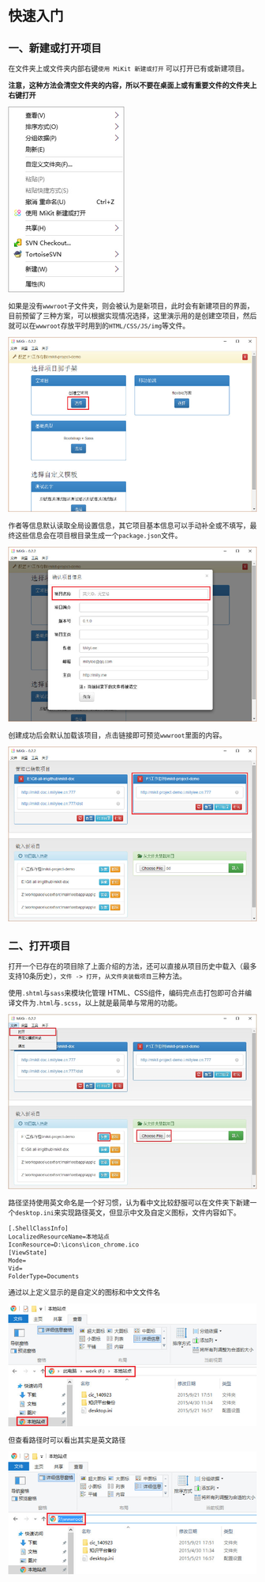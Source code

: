 # 快速入门

## 一、新建或打开项目

在文件夹上或文件夹内部右键```使用 MiKit 新建或打开``` 可以打开已有或新建项目。

**注意，这种方法会清空文件夹的内容，所以不要在桌面上或有重要文件的文件夹上右键打开**

![](./md/img/doc-sf-03.jpg)

如果是没有```wwwroot```子文件夹，则会被认为是新项目，此时会有新建项目的界面，目前预留了三种方案，可以根据实现情况选择，这里演示用的是创建空项目，然后就可以在```wwwroot```存放平时用到的```HTML/CSS/JS/img```等文件。

![](./md/img/doc-open-proj.jpg)

作者等信息默认读取全局设置信息，其它项目基本信息可以手动补全或不填写，最终这些信息会在项目根目录生成一个```package.json```文件。

![](./md/img/doc-create-proj-interface.jpg)

创建成功后会默认加载该项目，点击链接即可预览```wwwroot```里面的内容。

![](./md/img/doc-new-proj-created.jpg)

## 二、打开项目

打开一个已存在的项目除了上面介绍的方法，还可以直接从项目历史中载入（最多支持10条历史），```文件 -> 打开```，```从文件夹装载项目```三种方法。

使用```.shtml```与```sass```来模块化管理 HTML、CSS组件，编码完点击打包即可合并编译文件为```.html```与```.scss```，以上就是最简单与常用的功能。

![](./md/img/doc-proj-open.jpg)

路径坚持使用英文命名是一个好习惯，认为看中文比较舒服可以在文件夹下新建一个```desktop.ini```来实现路径英文，但显示中文及自定义图标，文件内容如下。

```
[.ShellClassInfo]
LocalizedResourceName=本地站点
IconResource=D:\icons\icon_chrome.ico
[ViewState]
Mode=
Vid=
FolderType=Documents
```

通过以上定义显示的是自定义的图标和中文文件名

![](./md/img/doc-custom-foldername-cn.jpg)

但查看路径时可以看出其实是英文路径

![](./md/img/doc-custom-foldername-en.jpg)
